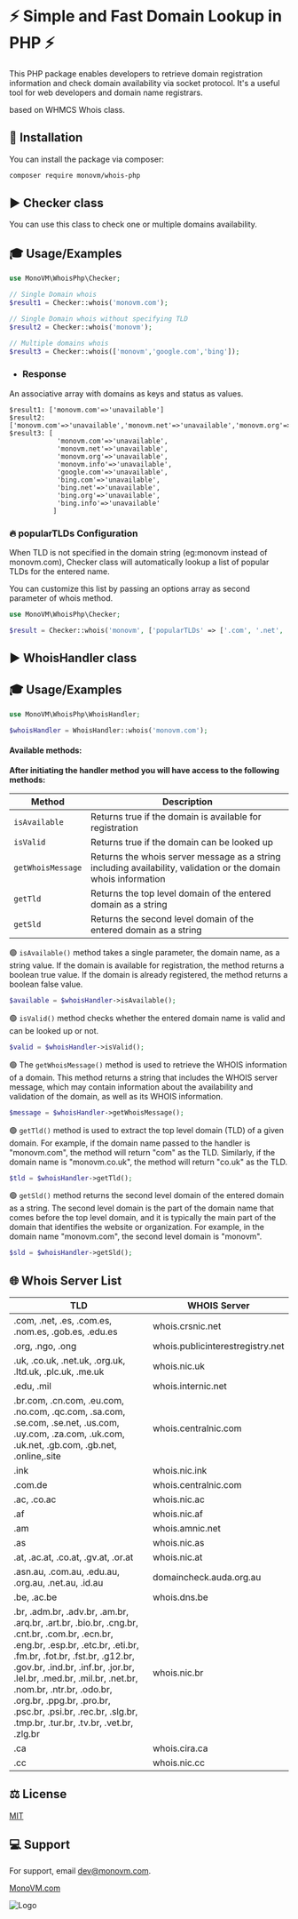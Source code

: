 # :zap: Simple and Fast Domain Lookup in PHP :zap:

This PHP package enables developers to retrieve domain registration information and check domain availability via socket
protocol. It's a useful tool for web developers and domain name registrars.

based on WHMCS Whois class.

## :scroll: Installation

You can install the package via composer:

```bash
composer require monovm/whois-php
```

## :arrow_forward: Checker class

You can use this class to check one or multiple domains availability.

## :mortar_board: Usage/Examples

```PHP
use MonoVM\WhoisPhp\Checker;

// Single Domain whois
$result1 = Checker::whois('monovm.com');

// Single Domain whois without specifying TLD
$result2 = Checker::whois('monovm');

// Multiple domains whois
$result3 = Checker::whois(['monovm','google.com','bing']);
```

- ### Response

An associative array with domains as keys and status as values.

```code
$result1: ['monovm.com'=>'unavailable']
$result2: ['monovm.com'=>'unavailable','monovm.net'=>'unavailable','monovm.org'=>'unavailable','monovm.info'=>'unavailable']
$result3: [
            'monovm.com'=>'unavailable',
            'monovm.net'=>'unavailable',
            'monovm.org'=>'unavailable',
            'monovm.info'=>'unavailable',
            'google.com'=>'unavailable',
            'bing.com'=>'unavailable',
            'bing.net'=>'unavailable',
            'bing.org'=>'unavailable',
            'bing.info'=>'unavailable'
           ]
```

### :fire: popularTLDs Configuration

When TLD is not specified in the domain string (eg:monovm instead of monovm.com), Checker class will automatically
lookup a list of popular TLDs for the entered name.

You can customize this list by passing an options array as second parameter of whois method.

```PHP
use MonoVM\WhoisPhp\Checker;

$result = Checker::whois('monovm', ['popularTLDs' => ['.com', '.net', '.org', '.info']]);
```



## :arrow_forward: WhoisHandler class

## :mortar_board: Usage/Examples

```PHP
use MonoVM\WhoisPhp\WhoisHandler;

$whoisHandler = WhoisHandler::whois('monovm.com');
```

#### Available methods:

**After initiating the handler method you will have access to the following methods:**

| Method        | Description                                                                                                      |
|---------------|------------------------------------------------------------------------------------------------------------------|
| `isAvailable` | Returns true if the domain is available for registration                                                         |
| `isValid`     | Returns true if the domain can be looked up                                                                      |
| `getWhoisMessage` | Returns the whois server message as a string including availability, validation or the domain whois information  |
| `getTld`      | Returns the top level domain of the entered domain as a string                                                   |
| `getSld`      | Returns the second level domain of the entered domain as a string                                                |

:green_circle: `isAvailable()` method takes a single parameter, the domain name, as a string value. If the domain is
available for registration, the method returns a boolean true value. If the domain is already registered, the method
returns a boolean false value.

```PHP
$available = $whoisHandler->isAvailable();
```

:green_circle: `isValid()` method checks whether the entered domain name is valid and can be looked up or not.

```PHP
$valid = $whoisHandler->isValid();
```

:green_circle: The `getWhoisMessage()` method is used to retrieve the WHOIS information of a domain. This method returns
a string that includes the WHOIS server message, which may contain information about the availability and validation of
the domain, as well as its WHOIS information.

```PHP
$message = $whoisHandler->getWhoisMessage();
```

:green_circle: `getTld()` method is used to extract the top level domain (TLD) of a given domain. For example, if the
domain name passed to the handler is "monovm.com", the method will return "com" as the TLD. Similarly, if the domain
name is "monovm.co.uk", the method will return "co.uk" as the TLD.

```PHP
$tld = $whoisHandler->getTld();
```

:green_circle: `getSld()` method returns the second level domain of the entered domain as a string. The second level
domain is the part of the domain name that comes before the top level domain, and it is typically the main part of the
domain that identifies the website or organization. For example, in the domain name "monovm.com", the second level
domain is "monovm".

```PHP
$sld = $whoisHandler->getSld();
```

## :globe_with_meridians: Whois Server List

| TLD                                                                                                                                                                                                                                                                                                                                                                               | WHOIS Server                     |
|-----------------------------------------------------------------------------------------------------------------------------------------------------------------------------------------------------------------------------------------------------------------------------------------------------------------------------------------------------------------------------------|----------------------------------|
| .com, .net, .es, .com.es, .nom.es, .gob.es, .edu.es                                                                                                                                                                                                                                                                                                                               | whois.crsnic.net                 |
| .org, .ngo, .ong                                                                                                                                                                                                                                                                                                                                                                  | whois.publicinterestregistry.net |
| .uk, .co.uk, .net.uk, .org.uk, .ltd.uk, .plc.uk, .me.uk                                                                                                                                                                                                                                                                                                                           | whois.nic.uk                     |
| .edu, .mil                                                                                                                                                                                                                                                                                                                                                                        | whois.internic.net               |
| .br.com, .cn.com, .eu.com, .no.com, .qc.com, .sa.com, .se.com, .se.net, .us.com, .uy.com, .za.com, .uk.com, .uk.net, .gb.com, .gb.net, .online,.site                                                                                                                                                                                                                              | whois.centralnic.com             |
| .ink                                                                                                                                                                                                                                                                                                                                                                              | whois.nic.ink                    |
| .com.de                                                                                                                                                                                                                                                                                                                                                                           | whois.centralnic.com             |
| .ac, .co.ac                                                                                                                                                                                                                                                                                                                                                                       | whois.nic.ac                     |
| .af                                                                                                                                                                                                                                                                                                                                                                               | whois.nic.af                     |
| .am                                                                                                                                                                                                                                                                                                                                                                               | whois.amnic.net                  |
| .as                                                                                                                                                                                                                                                                                                                                                                               | whois.nic.as                     |
| .at, .ac.at, .co.at, .gv.at, .or.at                                                                                                                                                                                                                                                                                                                                               | whois.nic.at                     |
| .asn.au, .com.au, .edu.au, .org.au, .net.au, .id.au                                                                                                                                                                                                                                                                                                                               | domaincheck.auda.org.au          |
| .be, .ac.be                                                                                                                                                                                                                                                                                                                                                                       | whois.dns.be                     |
| .br, .adm.br, .adv.br, .am.br, .arq.br, .art.br, .bio.br, .cng.br, .cnt.br, .com.br, .ecn.br, .eng.br, .esp.br, .etc.br, .eti.br, .fm.br, .fot.br, .fst.br, .g12.br, .gov.br, .ind.br, .inf.br, .jor.br, .lel.br, .med.br, .mil.br, .net.br, .nom.br, .ntr.br, .odo.br, .org.br, .ppg.br, .pro.br, .psc.br, .psi.br, .rec.br, .slg.br, .tmp.br, .tur.br, .tv.br, .vet.br, .zlg.br | whois.nic.br                     |
| .ca                                                                                                                                                                                                                                                                                                                                                                               | whois.cira.ca                    |
| .cc                                                                                                                                                                                                                                                                                                                                                                               | whois.nic.cc                     |

## :balance_scale: License

[MIT](https://choosealicense.com/licenses/mit/)

## :computer: Support

For support, email dev@monovm.com.

[MonoVM.com](https://monovm.com)

![Logo](https://monovm.com/site-assets/images/logo-monovm.svg)

